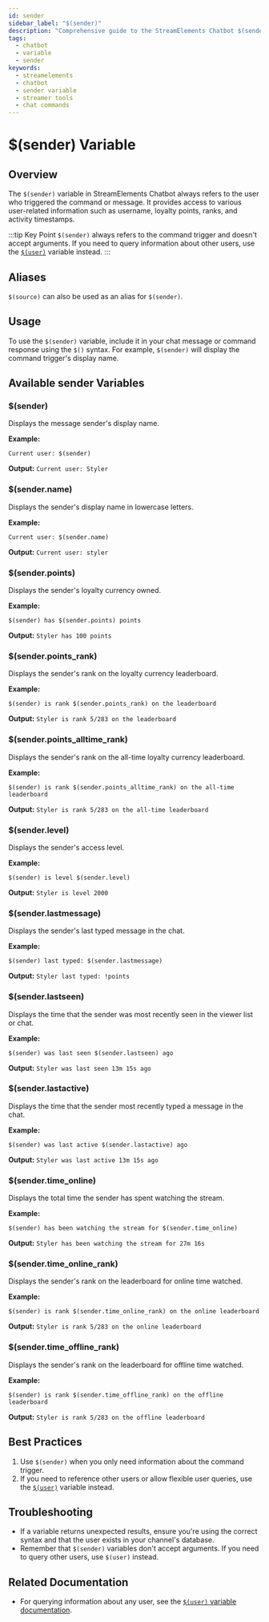 ```yaml
---
id: sender
sidebar_label: "$(sender)"
description: "Comprehensive guide to the StreamElements Chatbot $(sender) variable for streamers and moderators"
tags:
  - chatbot
  - variable
  - sender
keywords:
  - streamelements
  - chatbot
  - sender variable
  - streamer tools
  - chat commands
---
```


# $(sender) Variable

## Overview

The `$(sender)` variable in StreamElements Chatbot always refers to the user who triggered the command or message. It provides access to various user-related information such as username, loyalty points, ranks, and activity timestamps.

:::tip Key Point
`$(sender)` always refers to the command trigger and doesn't accept arguments. If you need to query information about other users, use the [`$(user)`](user.md) variable instead.
:::

## Aliases

`$(source)` can also be used as an alias for `$(sender)`.

## Usage

To use the `$(sender)` variable, include it in your chat message or command response using the `$()` syntax. For example, `$(sender)` will display the command trigger's display name.

## Available sender Variables

### $(sender)

Displays the message sender's display name.

**Example:**
```
Current user: $(sender)
```
**Output:** `Current user: Styler`

### $(sender.name)

Displays the sender's display name in lowercase letters.

**Example:**
```
Current user: $(sender.name)
```
**Output:** `Current user: styler`

### $(sender.points)

Displays the sender's loyalty currency owned.

**Example:**
```
$(sender) has $(sender.points) points
```
**Output:** `Styler has 100 points`

### $(sender.points_rank)

Displays the sender's rank on the loyalty currency leaderboard.

**Example:**
```
$(sender) is rank $(sender.points_rank) on the leaderboard
```
**Output:** `Styler is rank 5/283 on the leaderboard`

### $(sender.points_alltime_rank)

Displays the sender's rank on the all-time loyalty currency leaderboard.

**Example:**
```
$(sender) is rank $(sender.points_alltime_rank) on the all-time leaderboard
```
**Output:** `Styler is rank 5/283 on the all-time leaderboard`

### $(sender.level)

Displays the sender's access level.

**Example:**
```
$(sender) is level $(sender.level)
```
**Output:** `Styler is level 2000`

### $(sender.lastmessage)

Displays the sender's last typed message in the chat.

**Example:**
```
$(sender) last typed: $(sender.lastmessage)
```
**Output:** `Styler last typed: !points`

### $(sender.lastseen)

Displays the time that the sender was most recently seen in the viewer list or chat.

**Example:**
```
$(sender) was last seen $(sender.lastseen) ago
```
**Output:** `Styler was last seen 13m 15s ago`

### $(sender.lastactive)

Displays the time that the sender most recently typed a message in the chat.

**Example:**
```
$(sender) was last active $(sender.lastactive) ago
```
**Output:** `Styler was last active 13m 15s ago`

### $(sender.time_online)

Displays the total time the sender has spent watching the stream.

**Example:**
```
$(sender) has been watching the stream for $(sender.time_online)
```
**Output:** `Styler has been watching the stream for 27m 16s`

### $(sender.time_online_rank)

Displays the sender's rank on the leaderboard for online time watched.

**Example:**
```
$(sender) is rank $(sender.time_online_rank) on the online leaderboard
```
**Output:** `Styler is rank 5/283 on the online leaderboard`

### $(sender.time_offline_rank)

Displays the sender's rank on the leaderboard for offline time watched.

**Example:**
```
$(sender) is rank $(sender.time_offline_rank) on the offline leaderboard
```
**Output:** `Styler is rank 5/283 on the offline leaderboard`

## Best Practices

1. Use `$(sender)` when you only need information about the command trigger.
2. If you need to reference other users or allow flexible user queries, use the [`$(user)`](user.md) variable instead.

## Troubleshooting

- If a variable returns unexpected results, ensure you're using the correct syntax and that the user exists in your channel's database.
- Remember that `$(sender)` variables don't accept arguments. If you need to query other users, use `$(user)` instead.

## Related Documentation

- For querying information about any user, see the [`$(user)` variable documentation](user.md).
